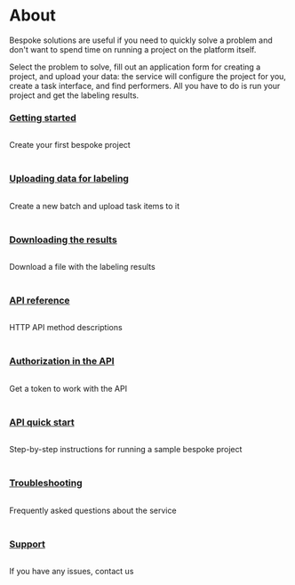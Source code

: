 <style scoped>
.grid-container {
  display: grid;
  grid-template-columns: repeat(auto-fit, minmax(300px, 1fr));
  column-gap: 50px;
  row-gap: 20px;
}
.grid-item {
  display: flex;
  flex-direction: column;
}
h2 {
  padding-top: 32px !important;
  margin-top: 0 !important;
}
h3 {
  padding-top: 8px !important;
  margin-top: 0 !important;
}
</style>

# About

Bespoke solutions are useful if you need to quickly solve a problem and don't want to spend time on running a project on the platform itself.

Select the problem to solve, fill out an application form for creating a project, and upload your data: the service will configure the project for you, create a task interface, and find performers. All you have to do is run your project and get the labeling results.

<div class="grid-container">
    <div class="grid-item">
        <h3><a href="https://toloka.ai/en/docs/toloka-apps/concepts/quickstart">Getting started</a></h3>
        <p>Create your first bespoke project</p>
    </div>
    <div class="grid-item">
        <h3><a href="https://toloka.ai/en/docs/toloka-apps/concepts/add-task">Uploading data for labeling</a></h3>
        <p>Create a new batch and upload task items to it</p>
    </div>
    <div class="grid-item">
        <h3><a href="https://toloka.ai/en/docs/toloka-apps/concepts/download-results">Downloading the results</a></h3>
        <p>Download a file with the labeling results</p>
    </div>
    <div class="grid-item">
        <h3><a href="https://toloka.ai/docs/toloka-apps/api/ref/index.html">API reference</a></h3>
        <p>HTTP API method descriptions</p>
    </div>
    <div class="grid-item">
        <h3><a href="https://toloka.ai/docs/toloka-apps/api/concepts/authorization.html">Authorization in the API</a></h3>
        <p>Get a token to work with the API</p>
    </div>
    <div class="grid-item">
        <h3><a href="https://toloka.ai/docs/toloka-apps/api/concepts/quickstart-api.html">API quick start</a></h3>
        <p>Step-by-step instructions for running a sample bespoke project</p>
    </div>
    <div class="grid-item">
        <h3><a href="https://toloka.ai/en/docs/toloka-apps/concepts/troubleshooting">Troubleshooting</a></h3>
        <p>Frequently asked questions about the service</p>
    </div>
    <div class="grid-item">
        <h3><a href="https://toloka.ai/en/docs/toloka-apps/concepts/support">Support</a></h3>
        <p>If you have any issues, contact us</p>
    </div>
</div>